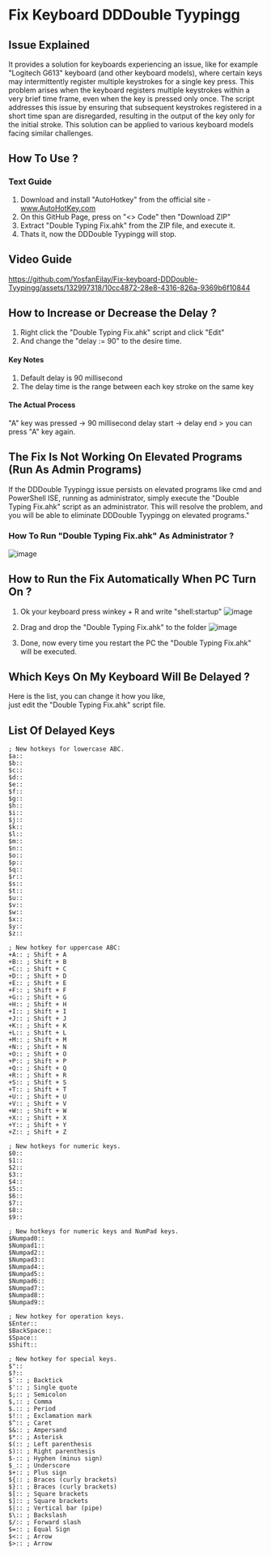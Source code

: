 # Fix Keyboard DDDouble Tyypingg

## Issue Explained
It provides a solution for keyboards experiencing an issue, like for example "Logitech G613" keyboard (and other keyboard models),
where certain keys may intermittently register multiple keystrokes for a single key press. This problem arises when the keyboard
registers multiple keystrokes within a very brief time frame, even when the key is pressed only once. The script addresses this issue
by ensuring that subsequent keystrokes registered in a short time span are disregarded, resulting in the output of the key only for the
initial stroke. This solution can be applied to various keyboard models facing similar challenges.

## How To Use ?
### Text Guide
1. Download and install "AutoHotkey" from the official site - www.AutoHotKey.com
2. On this GitHub Page, press on "<> Code" then "Download ZIP"
3. Extract "Double Typing Fix.ahk" from the ZIP file, and execute it.
4. Thats it, now the DDDouble Tyypingg will stop.

## Video Guide
https://github.com/YosfanEilay/Fix-keyboard-DDDouble-Tyypingg/assets/132997318/10cc4872-28e8-4316-826a-9369b6f10844

## How to Increase or Decrease the Delay ?
1. Right click the "Double Typing Fix.ahk" script and click "Edit"
2. And change the "delay := 90" to the desire time.

#### Key Notes
1. Default delay is 90 millisecond
2. The delay time is the range between each key stroke on the same key

#### The Actual Process
"A" key was pressed -> 90 millisecond delay start -> delay end > you can press "A" key again.

## The Fix Is Not Working On Elevated Programs (Run As Admin Programs)
If the DDDouble Tyypingg issue persists on elevated programs like cmd and PowerShell ISE,
running as administrator, simply execute the "Double Typing Fix.ahk" script as an administrator.
This will resolve the problem, and you will be able to eliminate DDDouble Tyypingg on elevated programs."

### How To Run "Double Typing Fix.ahk" As Administrator ?
![image](https://github.com/YosfanEilay/Fix-keyboard-DDDouble-Tyypingg/assets/132997318/da521beb-c042-4ee2-9890-19920c1eafce)

## How to Run the Fix Automatically When PC Turn On ?
1. Ok your keyboard press winkey + R and write "shell:startup"
![image](https://github.com/YosfanEilay/Fix-keyboard-DDDouble-Tyypingg/assets/132997318/86b4c9f6-74f0-4f46-879b-c14916950d27)

2. Drag and drop the "Double Typing Fix.ahk" to the folder
![image](https://github.com/YosfanEilay/Fix-keyboard-DDDouble-Tyypingg/assets/132997318/0376ebc0-cb23-4280-baa0-adff89d5106b)

3. Done, now every time you restart the PC the "Double Typing Fix.ahk" will be executed.

## Which Keys On My Keyboard Will Be Delayed ?
Here is the list, you can change it how you like, <br>
just edit the "Double Typing Fix.ahk" script file.

## List Of Delayed Keys
```
; New hotkeys for lowercase ABC.
$a::
$b::
$c::
$d::
$e::
$f::
$g::
$h::
$i::
$j::
$k::
$l::
$m::
$n::
$o::
$p::
$q::
$r::
$s::
$t::
$u::
$v::
$w::
$x::
$y::
$z::

; New hotkey for uppercase ABC:
+A:: ; Shift + A
+B:: ; Shift + B
+C:: ; Shift + C
+D:: ; Shift + D
+E:: ; Shift + E
+F:: ; Shift + F
+G:: ; Shift + G
+H:: ; Shift + H
+I:: ; Shift + I
+J:: ; Shift + J
+K:: ; Shift + K
+L:: ; Shift + L
+M:: ; Shift + M
+N:: ; Shift + N
+O:: ; Shift + O
+P:: ; Shift + P
+Q:: ; Shift + Q
+R:: ; Shift + R
+S:: ; Shift + S
+T:: ; Shift + T
+U:: ; Shift + U
+V:: ; Shift + V
+W:: ; Shift + W
+X:: ; Shift + X
+Y:: ; Shift + Y
+Z:: ; Shift + Z

; New hotkeys for numeric keys.
$0::
$1::
$2::
$3::
$4::
$5::
$6::
$7::
$8::
$9::

; New hotkeys for numeric keys and NumPad keys.
$Numpad0::
$Numpad1::
$Numpad2::
$Numpad3::
$Numpad4::
$Numpad5::
$Numpad6::
$Numpad7::
$Numpad8::
$Numpad9::

; New hotkey for operation keys.
$Enter::
$BackSpace::
$Space::
$Shift::

; New hotkey for special keys.
$"::
$?::
$`:: ; Backtick
$':: ; Single quote
$;:: ; Semicolon
$,:: ; Comma
$.:: ; Period
$!:: ; Exclamation mark
$^:: ; Caret
$&:: ; Ampersand
$*:: ; Asterisk
$(:: ; Left parenthesis
$):: ; Right parenthesis
$-:: ; Hyphen (minus sign)
$_:: ; Underscore
$+:: ; Plus sign
${:: ; Braces (curly brackets)
$}:: ; Braces (curly brackets)
$[:: ; Square brackets
$]:: ; Square brackets
$|:: ; Vertical bar (pipe)
$\:: ; Backslash
$/:: ; Forward slash
$=:: ; Equal Sign
$<:: ; Arrow
$>:: ; Arrow
```
